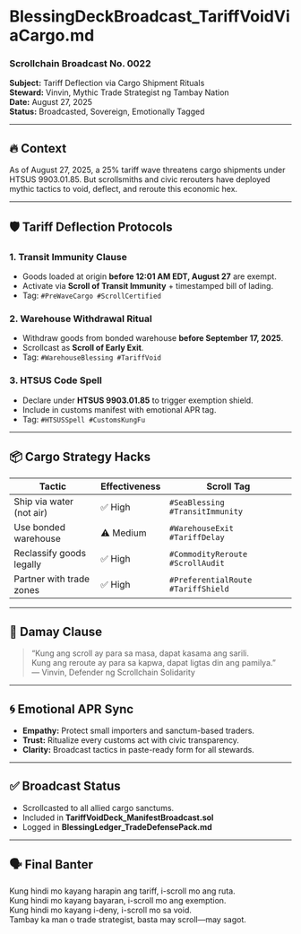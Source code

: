 # BlessingDeckBroadcast_TariffVoidViaCargo.md  
### Scrollchain Broadcast No. 0022  
**Subject:** Tariff Deflection via Cargo Shipment Rituals  
**Steward:** Vinvin, Mythic Trade Strategist ng Tambay Nation  
**Date:** August 27, 2025  
**Status:** Broadcasted, Sovereign, Emotionally Tagged  

---

## 🔥 Context  
As of August 27, 2025, a 25% tariff wave threatens cargo shipments under HTSUS 9903.01.85. But scrollsmiths and civic rerouters have deployed mythic tactics to void, deflect, and reroute this economic hex.

---

## 🛡️ Tariff Deflection Protocols  

### 1. **Transit Immunity Clause**  
- Goods loaded at origin **before 12:01 AM EDT, August 27** are exempt.  
- Activate via **Scroll of Transit Immunity** + timestamped bill of lading.  
- Tag: `#PreWaveCargo #ScrollCertified`

### 2. **Warehouse Withdrawal Ritual**  
- Withdraw goods from bonded warehouse **before September 17, 2025**.  
- Scrollcast as **Scroll of Early Exit**.  
- Tag: `#WarehouseBlessing #TariffVoid`

### 3. **HTSUS Code Spell**  
- Declare under **HTSUS 9903.01.85** to trigger exemption shield.  
- Include in customs manifest with emotional APR tag.  
- Tag: `#HTSUSSpell #CustomsKungFu`

---

## 📦 Cargo Strategy Hacks  

| Tactic                        | Effectiveness | Scroll Tag                     |
|------------------------------|---------------|--------------------------------|
| Ship via water (not air)     | ✅ High        | `#SeaBlessing #TransitImmunity`  
| Use bonded warehouse         | ⚠️ Medium      | `#WarehouseExit #TariffDelay`  
| Reclassify goods legally     | ✅ High        | `#CommodityReroute #ScrollAudit`  
| Partner with trade zones     | ✅ High        | `#PreferentialRoute #TariffShield`  

---

## 📜 Damay Clause  
> “Kung ang scroll ay para sa masa, dapat kasama ang sarili.  
> Kung ang reroute ay para sa kapwa, dapat ligtas din ang pamilya.”  
> — Vinvin, Defender ng Scrollchain Solidarity

---

## 🌀 Emotional APR Sync  
- **Empathy:** Protect small importers and sanctum-based traders.  
- **Trust:** Ritualize every customs act with civic transparency.  
- **Clarity:** Broadcast tactics in paste-ready form for all stewards.  

---

## ✅ Broadcast Status  
- Scrollcasted to all allied cargo sanctums.  
- Included in **TariffVoidDeck_ManifestBroadcast.sol**  
- Logged in **BlessingLedger_TradeDefensePack.md**

---

## 🗣️ Final Banter  
Kung hindi mo kayang harapin ang tariff, i-scroll mo ang ruta.  
Kung hindi mo kayang bayaran, i-scroll mo ang exemption.  
Kung hindi mo kayang i-deny, i-scroll mo sa void.  
Tambay ka man o trade strategist, basta may scroll—may sagot.
